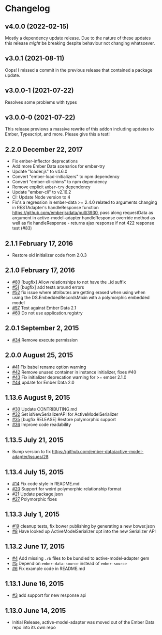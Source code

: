 # Changelog

## v4.0.0 (2022-02-15)

Mostly a dependency update release. Due to the nature of these updates this release
_might_ be breaking despite behaviour not changing whatsoever.


## v3.0.1 (2021-08-11)

Oops! I missed a commit in the previous release that contained a package update.


## v3.0.0-1 (2021-07-22)

Resolves some problems with types


## v3.0.0-0 (2021-07-22)

This release previews a massive rewrite of this addon including updates to Ember,
Typescript, and more. Please give this a test!


## 2.2.0 December 22, 2017
- Fix ember-inflector deprecations
- Add more Ember Data scenarios for ember-try
- Update "loader.js" to v4.6.0
- Convert "ember-load-initializers" to npm dependency
- Convert "ember-cli-shims" to npm dependency
- Remove explicit `ember-try` dependency
- Update "ember-cli" to v2.16.2
- CI: Update Node version to 4
- Fix's a regression in ember-data >= 2.4.0 related to arguments changing in RESTAdapter's handleResponse function https://github.com/emberjs/data/pull/3930, pass along requestData as argument in active-model-adapter handleResponse override method as well as fix handleResponse - returns ajax response if not 422 response test (#83)

## 2.1.1 February 17, 2016

- Restore old initializer code from 2.0.3

## 2.1.0 February 17, 2016

- [#80](https://github.com/ember-data/active-model-adapter/pull/80) [bugfix] Allow relationships to not have the _id suffix
- [#51](https://github.com/ember-data/active-model-adapter/pull/51) [bugfix] add tests around errors
- [#52](https://github.com/ember-data/active-model-adapter/pull/52) fix issue where attributes are getting erased when using when using the DS.EmbeddedRecordsMixin with a polymorphic embedded model
- [#57](https://github.com/ember-data/active-model-adapter/pull/57) Test against Ember Data 2.1
- [#60](https://github.com/ember-data/active-model-adapter/pull/60) Do not use application.registry

## 2.0.1 September 2, 2015
- [#34](https://github.com/ember-data/active-model-adapter/pull/34) Remove execute permission

## 2.0.0 August 25, 2015
- [#41](https://github.com/ember-data/active-model-adapter/pull/41) Fix babel rename option warning
- [#42](https://github.com/ember-data/active-model-adapter/pull/42) Remove unused container in instance initializer, fixes #40
- [#43](https://github.com/ember-data/active-model-adapter/pull/43) Fix initializer deprecation warning for >= ember 2.1.0
- [#44](https://github.com/ember-data/active-model-adapter/pull/44) update for Ember Data 2.0

## 1.13.6 August 9, 2015
- [#30](https://github.com/ember-data/active-model-adapter/pull/30) Update CONTRIBUTING.md
- [#32](https://github.com/ember-data/active-model-adapter/pull/32) Set isNewSerializerAPI for ActiveModelSerializer
- [#35](https://github.com/ember-data/active-model-adapter/pull/35) [bugfix RELEASE] Restore polymorphic support
- [#36](https://github.com/ember-data/active-model-adapter/pull/36) Improve code readability

## 1.13.5 July 21, 2015

* Bump version to fix https://github.com/ember-data/active-model-adapter/issues/28

## 1.13.4 July 15, 2015
- [#14](https://github.com/ember-data/active-model-adapter/pull/14) Fix code style in README.md
- [#20](https://github.com/ember-data/active-model-adapter/pull/20) Support for weird polymorphic relationship format
- [#21](https://github.com/ember-data/active-model-adapter/pull/21) Update package.json
- [#27](https://github.com/ember-data/active-model-adapter/pull/27) Polymorphic fixes

## 1.13.3 July 1, 2015
- [#19](https://github.com/ember-data/active-model-adapter/pull/19) cleanup tests, fix bower publishing by generating a new bower.json
- [#8](https://github.com/ember-data/active-model-adapter/pull/8) Have looked up ActiveModelSerializer opt into the new Serializer API

## 1.13.2 June 17, 2015
- [#4](https://github.com/ember-data/active-model-adapter/pull/4) Add missing `.rb` files to be bundled to active-model-adapter gem
- [#5](https://github.com/ember-data/active-model-adapter/pull/5) Depend on `ember-data-source` instead of `ember-source`
- [#6](https://github.com/ember-data/active-model-adapter/pull/6) Fix example code in README.md

## 1.13.1 June 16, 2015
- [#3](https://github.com/ember-data/active-model-adapter/pull/3) add support for new response api

## 1.13.0 June 14, 2015
- Initial Release, active-model-adapter was moved out of the Ember Data repo into its own repo
